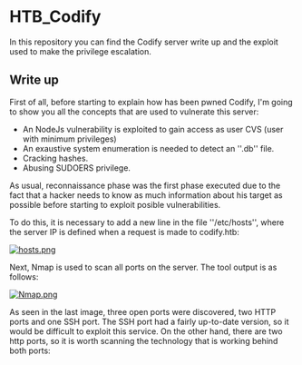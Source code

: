 # HTB_Codify
In this repository you can find the Codify server write up and the exploit used to make the privilege escalation.
## Write up
First of all, before starting to explain how has been pwned Codify, I'm going to show you all the concepts that are used to vulnerate this server:
  - An NodeJs vulnerability is exploited to gain access as user CVS (user with minimum privileges)
  - An exaustive system enumeration is needed to detect an ''.db'' file.
  - Cracking hashes.
  - Abusing SUDOERS privilege.

As usual, reconnaissance phase was the first phase executed due to the fact that a hacker needs to know as much information about his target as possible before starting to exploit posible vulnerabilities.

To do this, it is necessary to add a new line in the file ''/etc/hosts'', where the server IP is defined when a request is made to codify.htb:

[![hosts.png](https://i.postimg.cc/KvyMrT1X/hosts.png)](https://postimg.cc/7bmhqf1X)

Next, Nmap is used to scan all ports on the server. The tool output is as follows:

[![Nmap.png](https://i.postimg.cc/4ySGNV78/Nmap.png)](https://postimg.cc/XBdmsZgF)

As seen in the last image, three open ports were discovered, two HTTP ports and one SSH port. The SSH port had a fairly up-to-date version, so it would be difficult to exploit this service. On the other hand, there are two http ports, so it is worth scanning the technology that is working behind both ports:
